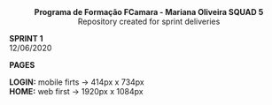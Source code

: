 <div align="center">
<strong> Programa de Formação FCamara - Mariana Oliveira SQUAD 5 </strong>
<br>
Repository created for sprint deliveries
</div>

<strong>SPRINT 1</strong><br>12/06/2020

<strong>PAGES</strong>

<strong>LOGIN:</strong> mobile firts -> 414px x 734px<br>
<strong>HOME:</strong> web first -> 1920px x 1084px


